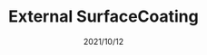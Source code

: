 ---
title: "External SurfaceCoating"
date: "2021/10/12"
excerpt: "Lorem ipsum dolor sit amet consectetur, adipisicing elit. Cum quia a cumque omnis est esse quo ab saepe nihil facilis eius quaerat explicabo vitae, repellat quas debitis error ullam tempore!"
cover_image: "/image/posts/partners/AAEON.png"
website: "www.aaeon.com"
---